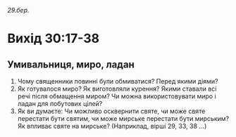 
_29.бер._

# Вихід 30:17-38

## Умивальниця, миро, ладан
1. Чому священники повинні були обмиватися? Перед якими діями?
2. Як готувалося миро? Як виготовляли курення? Якими ставали всі речі після обмащення миром? Чи можна використовувати миро і ладан для побутових цілей?
3. Як ви думаєте: Чи можливо осквернити святе, чи може святе перестати бути святим, чи може мирське перестати бути мирським? Як впливає святе на мирське? (Наприклад, вірші 29, 33, 38 ...)
